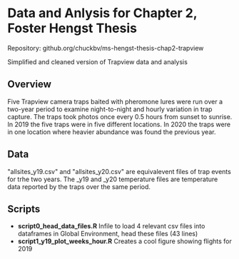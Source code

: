# Data and Anlysis for Chapter 2, Foster Hengst Thesis 

Repository: github.org/chuckbv/ms-hengst-thesis-chap2-trapview

Simplified and cleaned version of Trapview data and analysis

## Overview

Five Trapview camera traps baited with pheromone lures were run over
a two-year period to examine night-to-night and hourly variation in
trap capture. The traps took photos once every 0.5 hours from 
sunset to sunrise. In 2019 the five traps were in five different
locations. In 2020 the traps were in one location where heavier
abundance was found the previous year.

## Data

"allsites_y19.csv" and "allsites_y20.csv" are equivalevent files
of trap events for trhe two years. The _y19 and _y20 temperature
files are temperature data reported by the traps over the same period.

## Scripts
 - **script0_head_data_files.R** Infile to load 4 relevant csv files
 into dataframes in Global Environment, head these files (43 lines)
 - **script1_y19_plot_weeks_hour.R** Creates a cool figure showing
 flights for 2019